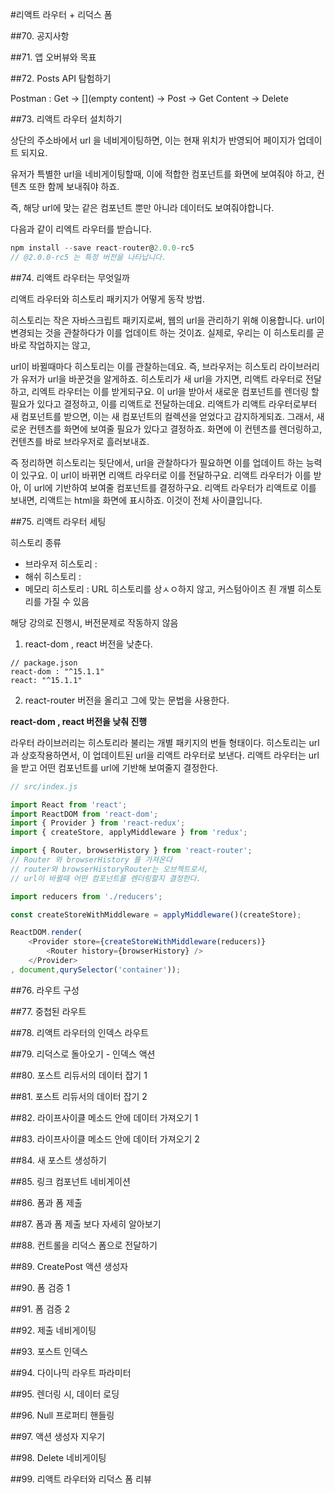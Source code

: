 #리액트 라우터 + 리덕스 폼

##70. 공지사항

##71. 앱 오버뷰와 목표

##72. Posts API 탐험하기

Postman : Get -> [](empty content) -> Post  -> Get Content -> Delete

##73. 리액트 라우터 설치하기

상단의 주소바에서 url 을 네비게이팅하면,
이는 현재 위치가 반영되어 페이지가 업데이트 되지요.

유저가 특별한 url을 네비게이팅할때,
이에 적합한 컴포넌트를 화면에 보여줘야 하고,
컨텐츠 또한 함께 보내줘야 하죠.

즉, 해당 url에 맞는 같은 컴포넌트 뿐만 아니라
데이터도 보여줘야합니다.

다음과 같이 리엑트 라우터를 받습니다.

~~~ javascript
npm install --save react-router@2.0.0-rc5
// @2.0.0-rc5 는 특정 버전을 나타납니다.
~~~

##74. 리액트 라우터는 무엇일까

리액트 라우터와 히스토리 패키지가 어떻게 동작 방법.

히스토리는 작은 자바스크립트 패키지로써, 웹의 url을 관리하기 위해 이용합니다.
url이 변경되는 것을 관찰하다가 이를 업데이트 하는 것이죠.
실제로, 우리는 이 히스토리를 곧바로 작업하지는 않고, 

url이 바뀔때마다 히스토리는 이를 관찰하는데요.
즉, 브라우저는 히스토리 라이브러리가 유저가 url을 바꾼것을 알게하죠.
히스토리가 새 url을 가지면, 리액트 라우터로 전달하고, 리엑트 라우터는 이를 받게되구요.
이 url을 받아서 새로운 컴포넌트를 렌더링 할 필요가 있다고 결정하고,
이를 리액트로 전달하는데요.
리액트가 리액트 라우터로부터 새 컴포넌트를 받으면,
이는 새 컴포넌트의 컬렉션을 얻었다고 감지하게되죠.
그래서, 새로운 컨텐츠를 화면에 보여줄 필요가 있다고 결정하죠.
화면에 이 컨텐츠를 렌더링하고,
컨텐츠를 바로 브라우저로 흘러보내죠.

즉 정리하면 히스토리는 뒷단에서, url을 관찰하다가
필요하면 이를 업데이트 하는 능력이 있구요.
이 url이 바뀌면 리액트 라우터로 이를 전달하구요.
리액트 라우터가 이를 받아, 이 url에 기반하여 보여줄 컴포넌트를 결정하구요.
리액트 라우터가 리액트로 이를 보내면,
리액트는 html을 화면에 표시하죠.
이것이 전체 사이클입니다.

##75. 리액트 라우터 세팅

히스토리 종류
- 브라우저 히스토리 : 
- 해쉬 히스토리 :
- 메모리 히스토리 : URL 히스토리를 상ㅅㅇ하지 않고, 커스텀아이즈 죈 개별 히스토리를 가질 수 있음

해당 강의로 진행시, 버전문제로 작동하지 않음

1. react-dom , react 버전을 낮춘다.
~~~
// package.json
react-dom : "^15.1.1"
react: "^15.1.1"
~~~

2. react-router 버전을 올리고 그에 맞는 문법을 사용한다.
   

**react-dom , react 버전을 낮춰 진행**

라우터 라이브러리는 히스토리라 불리는 개별 패키지의 번들 형태이다.
히스토리는 url과 상호작용하면서,
이 업데이트된 url을 리액트 라우터로 보낸다.
리액트 라우터는 url을 받고 어떤 컴포넌트를 url에 기반해 보여줄지 결정한다.


~~~ javascript
// src/index.js

import React from 'react';
import ReactDOM from 'react-dom';
import { Provider } from 'react-redux';
import { createStore, applyMiddleware } from 'redux';

import { Router, browserHistory } from 'react-router';
// Router 와 browserHistory 를 가져온다
// router와 browserHistoryRouter는 오브젝트로서,
// url이 바뀔때 어떤 컴포넌트를 렌더링할지 결정한다.

import reducers from './reducers';

const createStoreWithMiddleware = applyMiddleware()(createStore);

ReactDOM.render(
    <Provider store={createStoreWithMiddleware(reducers)}
        <Router history={browserHistory} />
    </Provider>
, document,qurySelector('container'));
~~~

##76. 라우트 구성

##77. 중첩된 라우트

##78. 리액트 라우터의 인덱스 라우트

##79. 리덕스로 돌아오기 - 인덱스 액션

##80. 포스트 리듀서의 데이터 잡기 1

##81. 포스트 리듀서의 데이터 잡기 2

##82. 라이프사이클 메소드 안에 데이터 가져오기 1

##83. 라이프사이클 메소드 안에 데이터 가져오기 2

##84. 새 포스트 생성하기

##85. 링크 컴포넌트 네비게이션

##86. 폼과 폼 제출

##87. 폼과 폼 제출 보다 자세히 알아보기

##88. 컨트롤을 리덕스 폼으로 전달하기

##89. CreatePost 액션 생성자

##90. 폼 검증 1

##91. 폼 검증 2

##92. 제출 네비게이팅

##93. 포스트 인덱스

##94. 다이나믹 라우트 파라미터

##95. 렌더링 시, 데이터 로딩

##96. Null 프로퍼티 핸들링

##97. 액션 생성자 지우기

##98. Delete 네비게이팅

##99. 리액트 라우터와 리덕스 폼 리뷰
